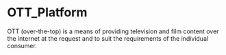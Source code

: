 # OTT_Platform
OTT (over-the-top) is a means of providing television and film content over the internet at the request and to suit the requirements of the individual consumer. 
